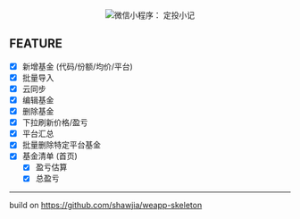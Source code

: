 <div align="center">
  <img alt="微信小程序： 定投小记" src="https://user-images.githubusercontent.com/361645/47598614-d123a800-d9d0-11e8-9d01-87d57665ce89.png">
</div>


## FEATURE

- [x] 新增基金 (代码/份额/均价/平台)
- [x] 批量导入
- [x] 云同步
- [x] 编辑基金
- [x] 删除基金
- [x] 下拉刷新价格/盈亏
- [x] 平台汇总
- [x] 批量删除特定平台基金
- [x] 基金清单 (首页)
    - [x] 盈亏估算
    - [x] 总盈亏

<hr />

build on <https://github.com/shawjia/weapp-skeleton>
